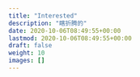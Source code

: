 ```yaml
---
title: "Interested"
description: "瞎折腾的"
date: 2020-10-06T08:49:55+00:00
lastmod: 2020-10-06T08:49:55+00:00
draft: false
weight: 10
images: []
---
```

